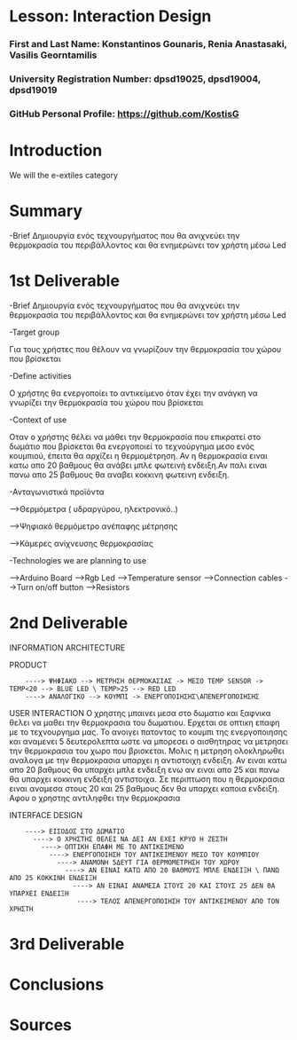 # Lesson: Interaction Design

### First and Last Name: Konstantinos Gounaris, Renia Anastasaki, Vasilis Georntamilis 
### University Registration Number: dpsd19025, dpsd19004, dpsd19019
### GitHub Personal Profile: https://github.com/KostisG

# Introduction
We will the e-extiles category

# Summary
-Brief 
Δημιουργία ενός τεχνουργήματος που θα ανιχνεύει την θερμοκρασία του περιβάλλοντος και θα ενημερώνει τον χρήστη μέσω Led

# 1st Deliverable
-Brief 
Δημιουργία ενός τεχνουργήματος που θα ανιχνεύει την θερμοκρασία του περιβάλλοντος και θα ενημερώνει τον χρήστη μέσω Led

-Target group 

Για τους χρήστες που θέλουν να γνωρίζουν την θερμοκρασία του χώρου που βρίσκεται

-Define activities 

Ο χρήστης θα ενεργοποίει το αντικείμενο όταν έχει την ανάγκη να γνωρίζει την θερμοκρασία του χώρου που βρίσκεται 

-Context of use 

Oταν ο χρήστης θέλει να μάθει την θερμοκρασία που επικρατεί στο δωμάτιο που βρίσκεται θα ενεργοποιεί το τεχνούργημα μεσο ενός κουμπιού, έπειτα θα αρχίζει η θερμομέτρηση. Αν η θερμοκρασία ειναι κατω απο 20 βαθμους θα ανάβει μπλε φωτεινή ενδειξη.Αν παλι ειναι πανω απο 25 βαθμους θα αναβει κοκκινη φωτεινη ενδειξη.  


-Ανταγωνιστικά προϊόντα 


-->Θερμόμετρα ( υδραργύρου, ηλεκτρονικό..)

-->Ψηφιακό θερμόμετρο ανέπαφης μέτρησης 

-->Κάμερες ανίχνευσης θερμοκρασίας


-Technologies we are planning to use 

-->Arduino Board
-->Rgb Led 
-->Temperature sensor 
-->Connection cables
-->Turn on/off button 
-->Resistors

# 2nd Deliverable
INFORMATION ARCHITECTURE

PRODUCT 

        ----> ΨΗΦΙΑΚΟ --> ΜΕΤΡΗΣΗ ΘΕΡΜΟΚΑΣΙΑΣ -> ΜΕΣΟ TEMP SENSOR -> ΤΕMP<20 --> BLUE LED \ TEMP>25 --> RED LED 
        ----> ΑΝΑΛΟΓΙΚΟ --> ΚΟΥΜΠΙ -> ΕΝΕΡΓΟΠΟΙΗΣΗΣ\ΑΠΕΝΕΡΓΟΠΟΙΗΣΗΣ
      
      

USER INTERACTION 
O χρηστης μπαινει μεσα στο δωματιο και ξαφνικα θελει να μαθει την θερμοκρασια του δωματιου. Ερχεται σε οπτικη επαφη με το τεχνουργημα μας. Το ανοιγει πατοντας το κουμπι της ενεργοποιησης και αναμενει 5 δευτερολεπτα ωστε να μπορεσει ο αισθητηρας  να μετρησει την θερμοκρασια του χωρο που βρισκεται. Μολις η μετρηση ολοκληρωθει αναλογα με την θερμοκρασια υπαρχει η αντιστοιχη ενδειξη. Αν ειναι κατω απο 20 βαθμους θα υπαρχει μπλε ενδειξη ενω αν ειναι απο 25 και πανω θα υπαρχει κοκκινη ενδειξη αντιστοιχα. Σε περιπτωση που η θερμοκρασια ειναι αναμεσα στους 20 και 25 βαθμους δεν θα υπαρχει καποια ενδειξη. Αφου ο χρηστης αντιληφθει την θερμοκρασια











INTERFACE DESIGN 

        ----> ΕΙΣΟΔΟΣ ΣΤΟ ΔΩΜΑΤΙΟ
          ----> Ο ΧΡΗΣΤΗΣ ΘΕΛΕΙ ΝΑ ΔΕΙ ΑΝ ΕΧΕΙ ΚΡΥΟ Η ΖΕΣΤΗ
            ----> ΟΠΤΙΚΗ ΕΠΑΦΗ ΜΕ ΤΟ ΑΝΤΙΚΕΙΜΕΝΟ
              ----> ΕΝΕΡΓΟΠΟΙΗΣΗ ΤΟΥ ΑΝΤΙΚΕΙΜΕΝΟΥ ΜΕΣΟ ΤΟΥ ΚΟΥΜΠΙΟΥ 
                ----> ΑΝΑΜΟΝΗ 5ΔΕΥΤ ΓΙΑ ΘΕΡΜΟΜΕΤΡΗΣΗ ΤΟΥ ΧΩΡΟΥ 
                  ----> ΑΝ ΕΙΝΑΙ ΚΑΤΩ ΑΠΟ 20 ΒΑΘΜΟΥΣ ΜΠΛΕ ΕΝΔΕΙΞΗ \ ΠΑΝΩ ΑΠΟ 25 ΚΟΚΚΙΝΗ ΕΝΔΕΙΞΗ
                    ----> ΑΝ ΕΙΝΑΙ ΑΝΑΜΕΣΑ ΣΤΟΥΣ 20 ΚΑΙ ΣΤΟΥΣ 25 ΔΕΝ ΘΑ ΥΠΑΡΧΕΙ ΕΝΔΕΙΞΗ
                     ----> ΤΕΛΟΣ ΑΠΕΝΕΡΓΟΠΟΙΗΣΗ ΤΟΥ ΑΝΤΙΚΕΙΜΕΝΟΥ ΑΠΟ ΤΟΝ ΧΡΗΣΤΗ
                    







# 3rd Deliverable




# Conclusions


# Sources







